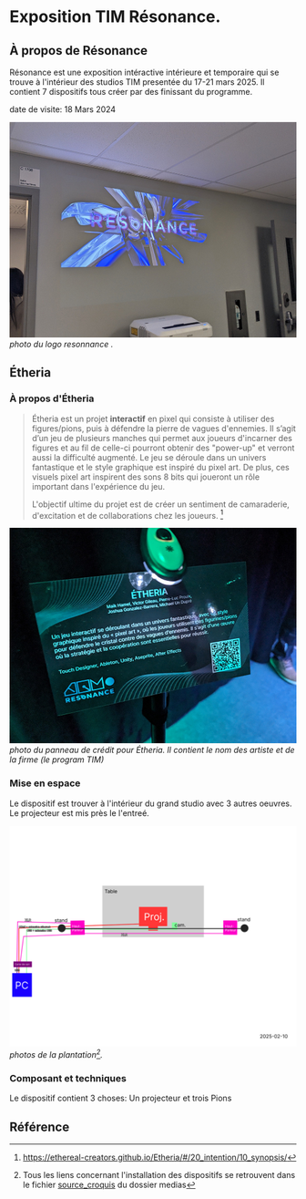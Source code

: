 # Exposition TIM Résonance.

## À propos de Résonance
Résonance est une exposition intéractive intérieure et temporaire qui se trouve à l'intérieur des studios TIM presentée du 17-21 mars 2025.
Il contient 7 dispositifs tous créer par des finissant du programme. 

date de visite: 18 Mars 2024


![image](/TIM_resonance/medias/entrer_resonance.jpg)
*photo du logo resonnance .*


## Étheria

### À propos d'Étheria
>Étheria est un projet __interactif__ en pixel qui consiste à utiliser des figures/pions, puis à défendre la pierre de vagues d'ennemies. Il s’agit d’un jeu de plusieurs manches qui permet aux joueurs d'incarner des figures et au fil de celle-ci pourront obtenir des "power-up" et verront aussi la difficulté augmenté. Le jeu se déroule dans un univers fantastique et le style graphique est inspiré du pixel art. De plus, ces visuels pixel art inspirent des sons 8 bits qui joueront un rôle important dans l'expérience du jeu.
>
>L'objectif ultime du projet est de créer un sentiment de camaraderie, d'excitation et de collaborations chez les joueurs. [^1]


![image](/TIM_resonance/medias/etheria_panneau.jpg)
*photo du panneau de crédit pour Étheria. Il contient le nom des artiste et de la firme \(le program TIM\)*

### Mise en espace
Le dispositif est trouver à l'intérieur du grand studio avec 3 autres oeuvres. Le projecteur est mis près le l'entreé.

![image](/TIM_resonance/medias/croquis/plantation_etheria_nouveau.jpg)
*photos de la plantation[^2].*



### Composant et techniques

Le dispositif contient 3 choses: Un projecteur et trois Pions











## Référence
[^1]: https://ethereal-creators.github.io/Etheria/#/20_intention/10_synopsis/
[^2]: Tous les liens concernant l'installation des dispositifs se retrouvent dans le fichier [source_croquis](/TIM_resonance/medias/croquis/source_croquis.md) du dossier medias
